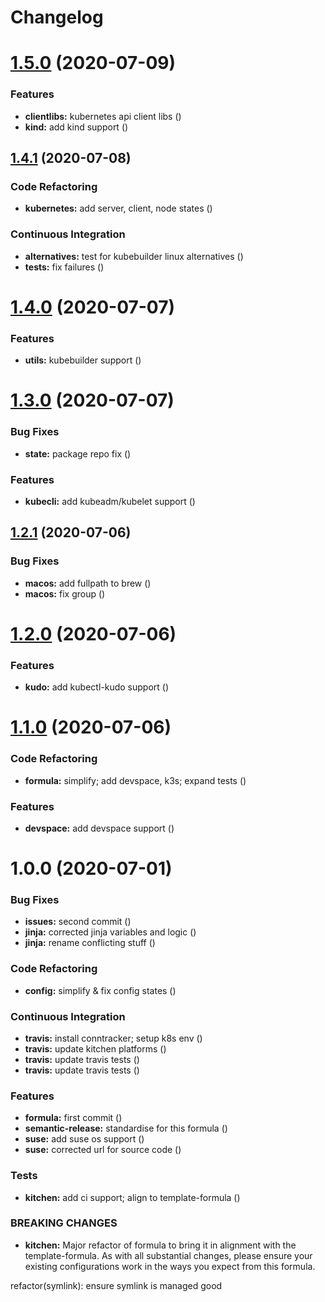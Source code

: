 # Changelog

# [1.5.0](https://github.com/saltstack-formulas/kubernetes-formula/compare/v1.4.1...v1.5.0) (2020-07-09)


### Features

* **clientlibs:** kubernetes api client libs ([](https://github.com/saltstack-formulas/kubernetes-formula/commit/983227e))
* **kind:** add kind support ([](https://github.com/saltstack-formulas/kubernetes-formula/commit/b4cdb90))

## [1.4.1](https://github.com/saltstack-formulas/kubernetes-formula/compare/v1.4.0...v1.4.1) (2020-07-08)


### Code Refactoring

* **kubernetes:** add server, client, node states ([](https://github.com/saltstack-formulas/kubernetes-formula/commit/49eb3b2))


### Continuous Integration

* **alternatives:** test for kubebuilder linux alternatives ([](https://github.com/saltstack-formulas/kubernetes-formula/commit/c8431fd))
* **tests:** fix failures ([](https://github.com/saltstack-formulas/kubernetes-formula/commit/8a787d8))

# [1.4.0](https://github.com/saltstack-formulas/kubernetes-formula/compare/v1.3.0...v1.4.0) (2020-07-07)


### Features

* **utils:** kubebuilder support ([](https://github.com/saltstack-formulas/kubernetes-formula/commit/6995116))

# [1.3.0](https://github.com/saltstack-formulas/kubernetes-formula/compare/v1.2.1...v1.3.0) (2020-07-07)


### Bug Fixes

* **state:** package repo fix ([](https://github.com/saltstack-formulas/kubernetes-formula/commit/ee37c64))


### Features

* **kubecli:** add kubeadm/kubelet support ([](https://github.com/saltstack-formulas/kubernetes-formula/commit/c0159c3))

## [1.2.1](https://github.com/saltstack-formulas/kubernetes-formula/compare/v1.2.0...v1.2.1) (2020-07-06)


### Bug Fixes

* **macos:** add fullpath to brew ([](https://github.com/saltstack-formulas/kubernetes-formula/commit/8edae91))
* **macos:** fix group ([](https://github.com/saltstack-formulas/kubernetes-formula/commit/936ae46))

# [1.2.0](https://github.com/saltstack-formulas/kubernetes-formula/compare/v1.1.0...v1.2.0) (2020-07-06)


### Features

* **kudo:** add kubectl-kudo support ([](https://github.com/saltstack-formulas/kubernetes-formula/commit/73c1930))

# [1.1.0](https://github.com/saltstack-formulas/kubernetes-formula/compare/v1.0.0...v1.1.0) (2020-07-06)


### Code Refactoring

* **formula:** simplify; add devspace, k3s; expand tests ([](https://github.com/saltstack-formulas/kubernetes-formula/commit/fea0ce2))


### Features

* **devspace:** add devspace support ([](https://github.com/saltstack-formulas/kubernetes-formula/commit/e7629b7))

# 1.0.0 (2020-07-01)


### Bug Fixes

* **issues:** second commit ([](https://github.com/saltstack-formulas/kubernetes-formula/commit/71f170e))
* **jinja:** corrected jinja variables and logic ([](https://github.com/saltstack-formulas/kubernetes-formula/commit/19b3136))
* **jinja:** rename conflicting stuff ([](https://github.com/saltstack-formulas/kubernetes-formula/commit/9fadf37))


### Code Refactoring

* **config:** simplify & fix config states ([](https://github.com/saltstack-formulas/kubernetes-formula/commit/71101dc))


### Continuous Integration

* **travis:** install conntracker; setup k8s env ([](https://github.com/saltstack-formulas/kubernetes-formula/commit/4af876b))
* **travis:** update kitchen platforms ([](https://github.com/saltstack-formulas/kubernetes-formula/commit/7903ef7))
* **travis:** update travis tests ([](https://github.com/saltstack-formulas/kubernetes-formula/commit/5e356be))
* **travis:** update travis tests ([](https://github.com/saltstack-formulas/kubernetes-formula/commit/583bdec))


### Features

* **formula:** first commit ([](https://github.com/saltstack-formulas/kubernetes-formula/commit/c173a4a))
* **semantic-release:** standardise for this formula ([](https://github.com/saltstack-formulas/kubernetes-formula/commit/9ed2025))
* **suse:** add suse os support ([](https://github.com/saltstack-formulas/kubernetes-formula/commit/2c32d33))
* **suse:** corrected url for source code ([](https://github.com/saltstack-formulas/kubernetes-formula/commit/26adc3f))


### Tests

* **kitchen:** add ci support; align to template-formula ([](https://github.com/saltstack-formulas/kubernetes-formula/commit/5cbeb37))


### BREAKING CHANGES

* **kitchen:** Major refactor of formula to bring it in alignment with the
template-formula. As with all substantial changes, please ensure your
existing configurations work in the ways you expect from this formula.

refactor(symlink): ensure symlink is managed good
